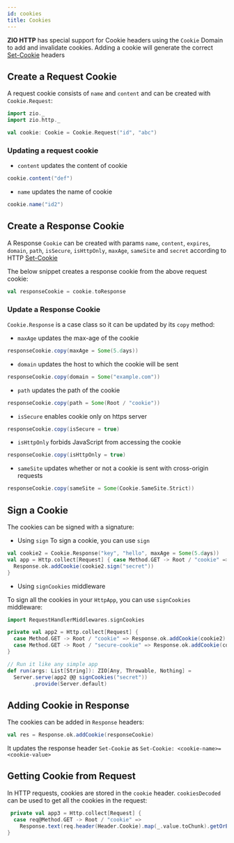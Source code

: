 ```yaml
---
id: cookies
title: Cookies
---
```


**ZIO HTTP** has special support for Cookie headers using the `Cookie` Domain to add and invalidate cookies. Adding a
cookie will generate the correct [Set-Cookie](https://developer.mozilla.org/en-US/docs/Web/HTTP/Headers/Set-Cookie)
headers

## Create a Request Cookie

A request cookie consists of `name` and `content` and can be created with `Cookie.Request`:

```scala mdoc
import zio._
import zio.http._

val cookie: Cookie = Cookie.Request("id", "abc")
```

### Updating a request cookie

- `content` updates the content of cookie

```scala mdoc
cookie.content("def")
```

- `name` updates the name of cookie

```scala mdoc
cookie.name("id2")
```

## Create a Response Cookie

A Response `Cookie` can be created with
params `name`, `content`, `expires`, `domain`, `path`, `isSecure`, `isHttpOnly`, `maxAge`, `sameSite` and `secret`
according to HTTP [Set-Cookie](https://developer.mozilla.org/en-US/docs/Web/HTTP/Headers/Set-Cookie)

The below snippet creates a response cookie from the above request cookie:

```scala mdoc
val responseCookie = cookie.toResponse
```

### Update a Response Cookie

`Cookie.Response` is a case class so it can be updated by its `copy` method: 

- `maxAge` updates the max-age of the cookie

```scala mdoc
responseCookie.copy(maxAge = Some(5.days))
```

- `domain` updates the host to which the cookie will be sent

```scala mdoc
responseCookie.copy(domain = Some("example.com"))
```

- `path` updates the path of the cookie

```scala mdoc
responseCookie.copy(path = Some(Root / "cookie"))
```

- `isSecure` enables cookie only on https server

```scala mdoc
responseCookie.copy(isSecure = true)
```

- `isHttpOnly` forbids JavaScript from accessing the cookie

```scala mdoc
responseCookie.copy(isHttpOnly = true)
```

- `sameSite` updates whether or not a cookie is sent with cross-origin requests

```scala mdoc
responseCookie.copy(sameSite = Some(Cookie.SameSite.Strict))
```

## Sign a Cookie

The cookies can be signed with a signature:

- Using `sign`
  To sign a cookie, you can use `sign`

```scala mdoc
val cookie2 = Cookie.Response("key", "hello", maxAge = Some(5.days))
val app = Http.collect[Request] { case Method.GET -> Root / "cookie" =>
  Response.ok.addCookie(cookie2.sign("secret"))
}
```

- Using `signCookies` middleware

To sign all the cookies in your `HttpApp`, you can use `signCookies` middleware:

```scala mdoc
import RequestHandlerMiddlewares.signCookies

private val app2 = Http.collect[Request] {
  case Method.GET -> Root / "cookie" => Response.ok.addCookie(cookie2)
  case Method.GET -> Root / "secure-cookie" => Response.ok.addCookie(cookie2.copy(isSecure = true))
}

// Run it like any simple app
def run(args: List[String]): ZIO[Any, Throwable, Nothing] =
  Server.serve(app2 @@ signCookies("secret"))
        .provide(Server.default)
``` 

## Adding Cookie in Response

The cookies can be added in `Response` headers:

```scala mdoc
val res = Response.ok.addCookie(responseCookie)
```

It updates the response header `Set-Cookie` as ```Set-Cookie: <cookie-name>=<cookie-value>```

## Getting Cookie from Request

In HTTP requests, cookies are stored in the `cookie` header. `cookiesDecoded` can be used to get all the cookies in the
request:

```scala mdoc
 private val app3 = Http.collect[Request] {
  case req@Method.GET -> Root / "cookie" =>
    Response.text(req.header(Header.Cookie).map(_.value.toChunk).getOrElse(Chunk.empty).mkString(""))
}
```
